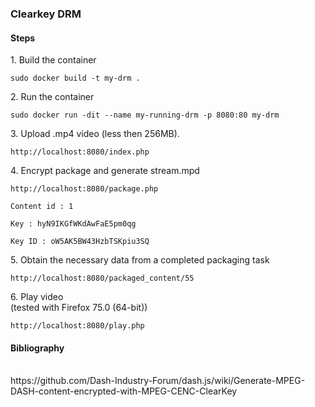 <h3>Clearkey DRM</h3>
<h4>Steps</h4>
1. Build the container<br />
<pre><code>sudo docker build -t my-drm .</code></pre>
2. Run the container<br />
<pre><code>sudo docker run -dit --name my-running-drm -p 8080:80 my-drm</code></pre>
3. Upload .mp4 video (less then 256MB).<br />
<pre><code>http://localhost:8080/index.php</code></pre>
4. Encrypt package and generate stream.mpd<br />
<pre><code>http://localhost:8080/package.php<br />
Content id : 1<br />
Key : hyN9IKGfWKdAwFaE5pm0qg<br />
Key ID : oW5AK5BW43HzbTSKpiu3SQ</code></pre>
5. Obtain the necessary data from a completed packaging task<br />
<pre><code>http://localhost:8080/packaged_content/55</code></pre>
6. Play video<br /> (tested with Firefox 75.0 (64-bit))
<pre><code>http://localhost:8080/play.php</code></pre>
<h4>Bibliography</h4><br />
https://github.com/Dash-Industry-Forum/dash.js/wiki/Generate-MPEG-DASH-content-encrypted-with-MPEG-CENC-ClearKey
